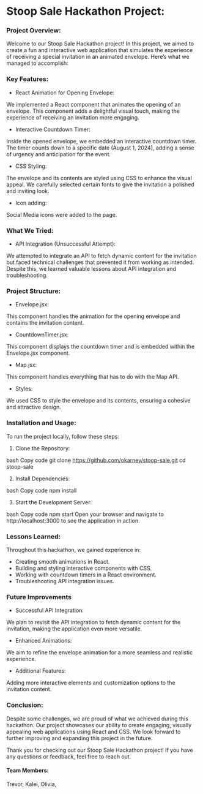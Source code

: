 # **Stoop Sale Hackathon Project:**

### Project Overview:

Welcome to our Stoop Sale Hackathon project! In this project, we aimed to create a fun and interactive web application that simulates the experience of receiving a special invitation in an animated envelope. Here’s what we managed to accomplish:

### Key Features:

- React Animation for Opening Envelope:

We implemented a React component that animates the opening of an envelope. This component adds a delightful visual touch, making the experience of receiving an invitation more engaging.

- Interactive Countdown Timer:

Inside the opened envelope, we embedded an interactive countdown timer. The timer counts down to a specific date (August 1, 2024), adding a sense of urgency and anticipation for the event.

- CSS Styling:

The envelope and its contents are styled using CSS to enhance the visual appeal. We carefully selected certain fonts to give the invitation a polished and inviting look.

- Icon adding:

Social Media icons were added to the page.

### What We Tried:

- API Integration (Unsuccessful Attempt):

We attempted to integrate an API to fetch dynamic content for the invitation but faced technical challenges that prevented it from working as intended. Despite this, we learned valuable lessons about API integration and troubleshooting.

### Project Structure:
- Envelope.jsx:

This component handles the animation for the opening envelope and contains the invitation content.

- CountdownTimer.jsx:

This component displays the countdown timer and is embedded within the Envelope.jsx component.

- Map.jsx:

This component handles everything that has to do with the Map API.

- Styles:

We used CSS to style the envelope and its contents, ensuring a cohesive and attractive design.

### Installation and Usage:

To run the project locally, follow these steps:

1. Clone the Repository:

bash
Copy code
git clone https://github.com/okarney/stoop-sale.git
cd stoop-sale

2. Install Dependencies:

bash
Copy code
npm install

3. Start the Development Server:

bash
Copy code
npm start
Open your browser and navigate to http://localhost:3000 to see the application in action.

### Lessons Learned:

Throughout this hackathon, we gained experience in:

- Creating smooth animations in React.
- Building and styling interactive components with CSS.
- Working with countdown timers in a React environment.
- Troubleshooting API integration issues.

### Future Improvements
- Successful API Integration:

We plan to revisit the API integration to fetch dynamic content for the invitation, making the application even more versatile.

- Enhanced Animations:

We aim to refine the envelope animation for a more seamless and realistic experience.

- Additional Features:

Adding more interactive elements and customization options to the invitation content.

### Conclusion:

Despite some challenges, we are proud of what we achieved during this hackathon. Our project showcases our ability to create engaging, visually appealing web applications using React and CSS. We look forward to further improving and expanding this project in the future.

Thank you for checking out our Stoop Sale Hackathon project! If you have any questions or feedback, feel free to reach out.

#### Team Members:

Trevor,
Kalei,
Olivia,
